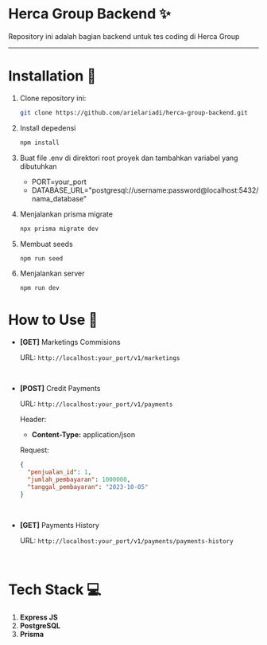 # Herca Group Backend ✨

Repository ini adalah bagian backend untuk tes coding di Herca Group

---

# Installation 🚀

1. Clone repository ini:
   ```bash
   git clone https://github.com/arielariadi/herca-group-backend.git
   ```

2. Install depedensi
   ```bash
   npm install
   ```

3. Buat file .env di direktori root proyek dan tambahkan variabel yang dibutuhkan
   - PORT=your_port
   - DATABASE_URL="postgresql://username:password@localhost:5432/nama_database"
  
4. Menjalankan prisma migrate
   ```bash
   npx prisma migrate dev
   ```

5. Membuat seeds
   ```bash
   npm run seed
   ```

6. Menjalankan server
   ```bash
   npm run dev
   ```

# How to Use 🔎

* **[GET]** Marketings Commisions

  URL:
  `http://localhost:your_port/v1/marketings`

  <br>

* **[POST]** Credit Payments

  URL:
  `http://localhost:your_port/v1/payments`

  Header:
  * **Content-Type:** application/json
 
  Request:
  ```json
  {
    "penjualan_id": 1,
    "jumlah_pembayaran": 1000000,
    "tanggal_pembayaran": "2023-10-05"
  }
  ```

  <br>

* **[GET]** Payments History

  URL:
  `http://localhost:your_port/v1/payments/payments-history`

  <br>

# Tech Stack 💻
  1. **Express JS**
  2. **PostgreSQL**
  3. **Prisma**
